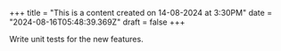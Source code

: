 +++
title = "This is a content created on 14-08-2024 at 3:30PM"
date = "2024-08-16T05:48:39.369Z"
draft = false
+++

  Write unit tests for the new features.
        